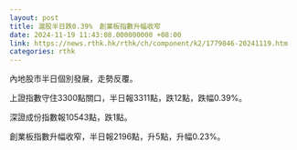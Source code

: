 ```yaml
---
layout: post
title: 滬股半日跌0.39%　創業板指數升幅收窄
date: 2024-11-19 11:43:08.000000000 +08:00
link: https://news.rthk.hk/rthk/ch/component/k2/1779846-20241119.htm
categories: rthk
---
```


內地股市半日個別發展，走勢反覆。

上證指數守住3300點關口，半日報3311點，跌12點，跌幅0.39%。

深證成份指數報10543點，跌1點。

創業板指數升幅收窄，半日報2196點，升5點，升幅0.23%。

